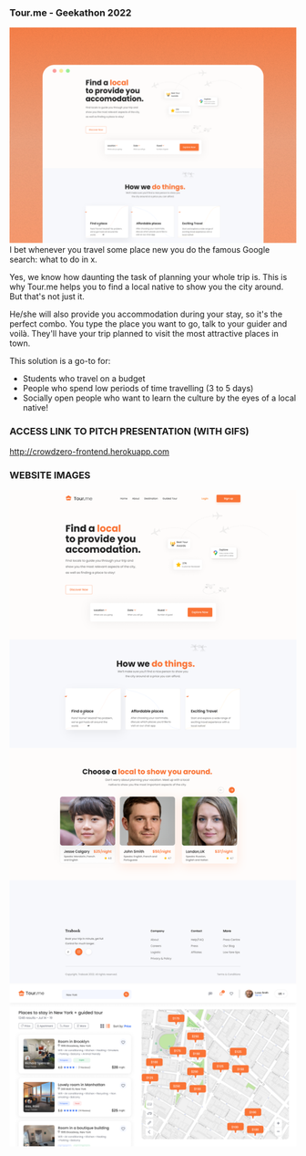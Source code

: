### Tour.me - Geekathon 2022
<img src="https://github.com/eduardaaragao/tour.me/blob/main/Prototype/Web%20Mockup.png"></img>
I bet whenever you travel some place new you do the famous Google search: what to do in x.

Yes, we know how daunting the task of planning your whole trip is. This is why Tour.me helps you to find a local native to show you the city around.
But that's not just it. 

He/she will also provide you accommodation during your stay, so it's the perfect combo. You type the place you want to go, talk to your guider
and voilà. They'll have your trip planned to visit the most attractive places in town.

This solution is a go-to for:

- Students who travel on a budget
- People who spend low periods of time travelling (3 to 5 days)
- Socially open people who want to learn the culture by the eyes of a local native!

### ACCESS LINK TO PITCH PRESENTATION (WITH GIFS)
http://crowdzero-frontend.herokuapp.com

### WEBSITE IMAGES
<img src="https://github.com/eduardaaragao/tour.me/blob/main/Prototype/Tour.me%20Landing%20Page.png"></img>
<img src="https://github.com/eduardaaragao/tour.me/blob/main/Prototype/Search%20Screen.png"></img>

